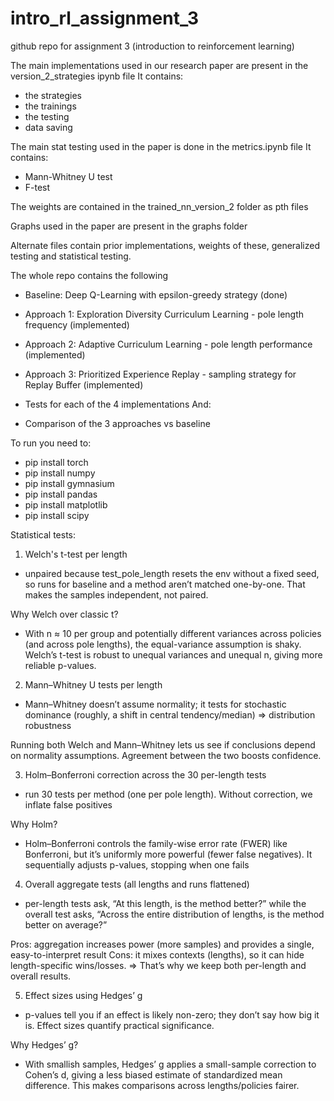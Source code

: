# intro_rl_assignment_3
github repo for assignment 3 (introduction to reinforcement learning)

The main implementations used in our research paper are present in the version_2_strategies ipynb file 
It contains: 
- the strategies
- the trainings
- the testing
- data saving

The main stat testing used in the paper is done in the metrics.ipynb file
It contains:
- Mann-Whitney U test
- F-test

The weights are contained in the trained_nn_version_2 folder as pth files

Graphs used in the paper are present in the graphs folder

Alternate files contain prior implementations, weights of these, generalized testing and statistical testing. 

The whole repo contains the following

- Baseline:   Deep Q-Learning with epsilon-greedy strategy (done)
- Approach 1: Exploration Diversity Curriculum Learning - pole length frequency (implemented)
- Approach 2: Adaptive Curriculum Learning - pole length performance (implemented)
- Approach 3: Prioritized Experience Replay - sampling strategy for Replay Buffer (implemented)

- Tests for each of the 4 implementations
And: 
- Comparison of the 3 approaches vs baseline

To run you need to:
- pip install torch
- pip install numpy
- pip install gymnasium
- pip install pandas
- pip install matplotlib
- pip install scipy

Statistical tests:

1. Welch's t-test per length 
- unpaired because test_pole_length resets the env without a fixed seed, so runs for baseline and a method aren’t matched one-by-one. That makes the samples independent, not paired.

Why Welch over classic t? 
- With n ≈ 10 per group and potentially different variances across policies (and across pole lengths), the equal-variance assumption is shaky. Welch’s t-test is robust to unequal variances and unequal n, giving more reliable p-values.

2. Mann–Whitney U tests per length
- Mann–Whitney doesn’t assume normality; it tests for stochastic dominance (roughly, a shift in central tendency/median) => distribution robustness

Running both Welch and Mann–Whitney lets us see if conclusions depend on normality assumptions. Agreement between the two boosts confidence.

3. Holm–Bonferroni correction across the 30 per-length tests
- run 30 tests per method (one per pole length). Without correction, we inflate false positives

Why Holm? 
- Holm–Bonferroni controls the family-wise error rate (FWER) like Bonferroni, but it’s uniformly more powerful (fewer false negatives). It sequentially adjusts p-values, stopping when one fails

4. Overall aggregate tests (all lengths and runs flattened)
 - per-length tests ask, “At this length, is the method better?” while the overall test asks, “Across the entire distribution of lengths, is the method better on average?”

Pros: aggregation increases power (more samples) and provides a single, easy-to-interpret result
Cons: it mixes contexts (lengths), so it can hide length-specific wins/losses. 
=> That’s why we keep both per-length and overall results.

5. Effect sizes using Hedges’ g
- p-values tell you if an effect is likely non-zero; they don’t say how big it is. Effect sizes quantify practical significance.

Why Hedges’ g?
- With smallish samples, Hedges’ g applies a small-sample correction to Cohen’s d, giving a less biased estimate of standardized mean difference. This makes comparisons across lengths/policies fairer.
